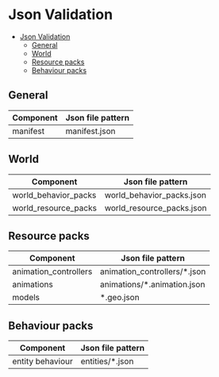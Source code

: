 # Json Validation

- [Json Validation](#json-validation)
  - [General](#general)
  - [World](#world)
  - [Resource packs](#resource-packs)
  - [Behaviour packs](#behaviour-packs)

## General

|Component  |Json file pattern  |
|-----------|-------------------|
|manifest   |manifest.json |

## World

|Component  |Json file pattern  |
|-----------|-------------------|
|world_behavior_packs   |world_behavior_packs.json |
|world_resource_packs   |world_resource_packs.json  |

## Resource packs

|Component  |Json file pattern  |
|-----------|-------------------|
|animation_controllers   |animation_controllers/*.json |
|animations   |animations/*.animation.json  |
|models   |*.geo.json  |

## Behaviour packs

|Component  |Json file pattern  |
|-----------|-------------------|
|entity behaviour|entities/*.json|